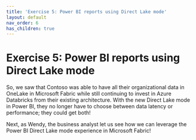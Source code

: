 ```yaml
---
title: 'Exercise 5: Power BI reports using Direct Lake mode'
layout: default
nav_order: 6
has_children: true
---
```


# Exercise 5: Power BI reports using Direct Lake mode

So, we saw that Contoso was able to have all their organizational data in OneLake in Microsoft Fabric while still continuing to invest in Azure Databricks from their existing architecture. With the new Direct Lake mode in Power BI, they no longer have to choose between data latency or performance; they could get both!

Next, as Wendy, the business analyst let us see how we can leverage the Power BI Direct Lake mode experience in Microsoft Fabric! 
